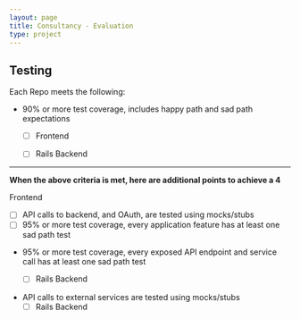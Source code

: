 ```yaml
---
layout: page
title: Consultancy - Evaluation
type: project
---
```


## Testing

Each Repo meets the following:

- 90% or more test coverage, includes happy path and sad path expectations
    - [ ] Frontend
    - [ ] Rails Backend


---

__When the above criteria is met, here are additional points to achieve a 4__

Frontend
- [ ] API calls to backend, and OAuth, are tested using mocks/stubs
- [ ] 95% or more test coverage, every application feature has at least one sad path test

- 95% or more test coverage, every exposed API endpoint and service call has at least one sad path test
    - [ ] Rails Backend


- API calls to external services are tested using mocks/stubs
    - [ ] Rails Backend
